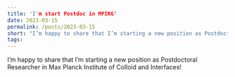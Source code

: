```yaml
---
title: 'I'm start Postdoc in MPIKG'
date: 2023-03-15
permalink: /posts/2023-03-15
short: "I’m happy to share that I’m starting a new position as Postdoctoral Researcher in Max Planck Institute of Colloid and Interfaces!"
tags:
---
```


I’m happy to share that I’m starting a new position as Postdoctoral Researcher in Max Planck Institute of Colloid and Interfaces!